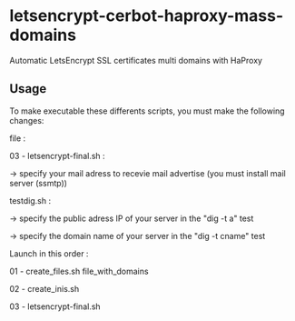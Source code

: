 # letsencrypt-cerbot-haproxy-mass-domains
Automatic LetsEncrypt SSL certificates multi domains with HaProxy

## Usage

To make executable these differents scripts, you must make the following changes:

file :

03 - letsencrypt-final.sh :

-> specify your mail adress to recevie mail advertise (you must install mail server (ssmtp))

testdig.sh :

-> specify the public adress IP of your server in the "dig -t a" test

-> specify the domain name of your server in the "dig -t cname" test


Launch in this order :

01 - create_files.sh file_with_domains

02 - create_inis.sh

03 - letsencrypt-final.sh

